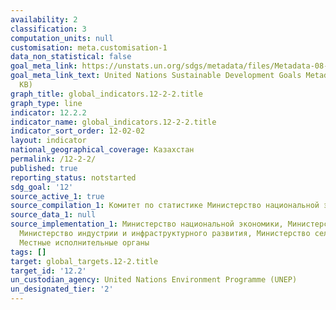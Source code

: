 ```yaml
---
availability: 2
classification: 3
computation_units: null
customisation: meta.customisation-1
data_non_statistical: false
goal_meta_link: https://unstats.un.org/sdgs/metadata/files/Metadata-08-04-02.pdf
goal_meta_link_text: United Nations Sustainable Development Goals Metadata (PDF 783
  KB)
graph_title: global_indicators.12-2-2.title
graph_type: line
indicator: 12.2.2
indicator_name: global_indicators.12-2-2.title
indicator_sort_order: 12-02-02
layout: indicator
national_geographical_coverage: Казахстан
permalink: /12-2-2/
published: true
reporting_status: notstarted
sdg_goal: '12'
source_active_1: true
source_compilation_1: Комитет по статистике Министерство национальной экономики РК
source_data_1: null
source_implementation_1: Министерство национальной экономики, Министерство энергетики,
  Министерство индустрии и инфраструктурного развития, Министерство сельского хозяйства,
  Местные исполнительные органы
tags: []
target: global_targets.12-2.title
target_id: '12.2'
un_custodian_agency: United Nations Environment Programme (UNEP)
un_designated_tier: '2'
---
```

